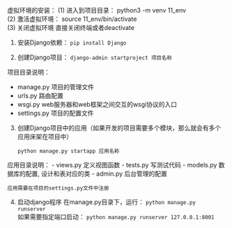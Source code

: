 虚拟环境的安装：
    (1) 进入到项目目录： python3 -m venv 11_env   
    (2) 激活虚拟环境： source 11_env/bin/activate   
    (3) 关闭虚拟环境 直接关闭终端或者deactivate   

1. 安装Django依赖：
`pip install Django`

2. 创建Django项目：
`django-admin startproject 项目名称`

 项目目录说明：
  - manage.py 项目的管理文件
  - urls.py 路由配置
  - wsgi.py web服务器和web框架之间交互的wsgi协议的入口
  - settings.py 项目的配置文件

3. 创建Django项目中的应用（如果开发的项目需要多个模块，那么就会有多个应用床架在项目中）

   `python manage.py startapp 应用名称`
   
  应用目录说明：
    - views.py 定义视图函数
    - tests.py 写测试代码
    - models.py 数据库的配置, 设计和表对应的类
    - admin.py 后台管理的配置
    
    应用需要在项目的settings.py文件中注册
    
4. 启动django程序
在manage.py目录下，运行：
`python manage.py runserver`   
如果需要指定端口启动：
`python manage.py runserver 127.0.0.1:8001`   
